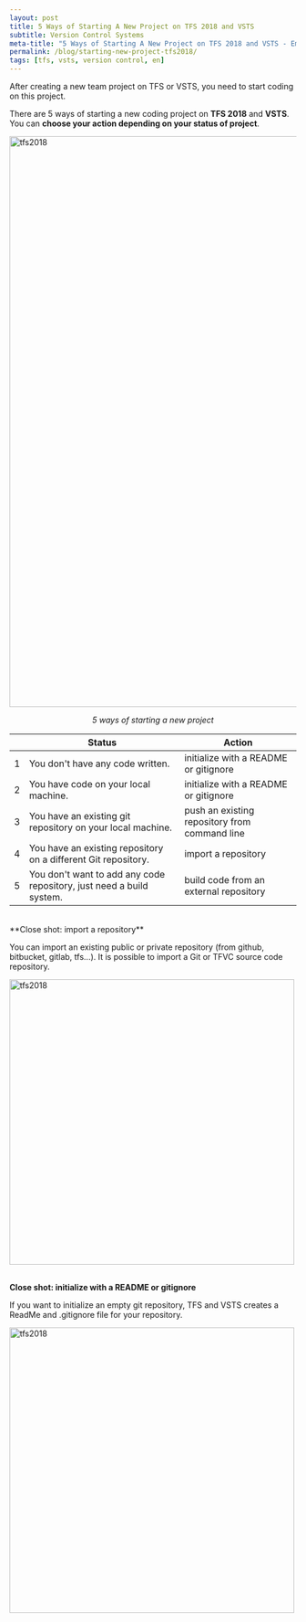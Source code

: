 ```yaml
---
layout: post
title: 5 Ways of Starting A New Project on TFS 2018 and VSTS
subtitle: Version Control Systems
meta-title: "5 Ways of Starting A New Project on TFS 2018 and VSTS - Emre Dündar"
permalink: /blog/starting-new-project-tfs2018/
tags: [tfs, vsts, version control, en]
---
```


After creating a new team project on TFS or VSTS, you need to start coding on this project.

There are 5 ways of starting a new coding project on **TFS 2018** and **VSTS**. You can **choose your action depending on your status of project**.

<div style="text-align:left;">
  <a href="https://emredundar.github.io/img/tfs-1.PNG">
    <img src="https://emredundar.github.io/img/tfs-1.PNG" alt="tfs2018" style="width: 1000px;">
  </a>
</div>

<p style="text-align: center;"><i>5 ways of starting a new project</i></p>

  
|   | Status			                                                         | Action						                    					|
| - | -------------------------------------------------------------------- | ---------------------------------------------- |
| 1 | You don't have any code written.                                     | initialize with a README or gitignore			    |
| 2 | You have code on your local machine.                                 | initialize with a README or gitignore			    |
| 3 | You have an existing git repository on your local machine.           | push an existing repository from command line	|
| 4 | You have an existing repository on a different Git repository.       | import a repository							              |
| 5 | You don't want to add any code repository, just need a build system. | build code from an external repository		    	|

<br>
**Close shot: import a repository**

You can import an existing public or private repository (from github, bitbucket, gitlab, tfs...). 
It is possible to import a Git or TFVC source code repository.

<div style="text-align:left;">
  <a href="https://emredundar.github.io/img/tfs-2.PNG">
    <img src="https://emredundar.github.io/img/tfs-2.PNG" alt="tfs2018" style="width: 500px;">
  </a>
</div>
<br>

**Close shot: initialize with a README or gitignore**

If you want to initialize an empty git repository, TFS and VSTS creates a ReadMe and .gitignore file for your repository.

<div style="text-align:left;">
  <a href="https://emredundar.github.io/img/tfs-3.PNG">
    <img src="https://emredundar.github.io/img/tfs-3.PNG" alt="tfs2018" style="width: 500px;">
  </a>
</div>
<br>
